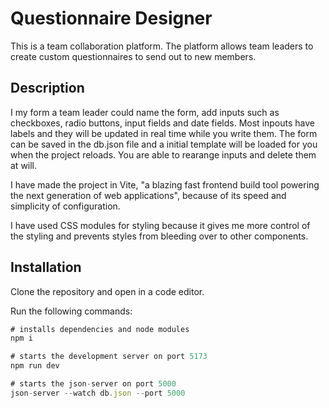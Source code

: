 # Questionnaire Designer

This is a team collaboration platform. The platform allows team leaders to create custom questionnaires to send out to new members.

## Description

I my form a team leader could name the form, add inputs such as checkboxes, radio buttons, input fields and date fields. Most inpouts have labels and they will be updated in real time while you write them.
The form can be saved in the db.json file and a initial template will be loaded for you when the project reloads.
You are able to rearange inputs and delete them at will.

I have made the project in Vite, "a blazing fast frontend build tool powering the next generation of web applications", because of its speed and simplicity of configuration.

I have used CSS modules for styling because it gives me more control of the styling and prevents styles from bleeding over to other components.

## Installation

Clone the repository and open in a code editor.

Run the following commands:

```javascript
# installs dependencies and node modules
npm i

# starts the development server on port 5173
npm run dev

# starts the json-server on port 5000
json-server --watch db.json --port 5000

```
